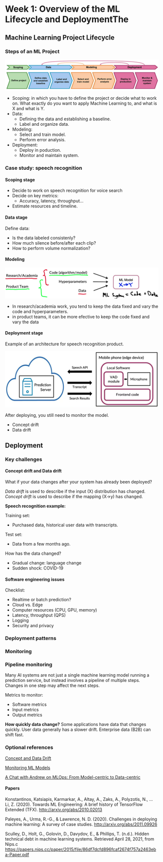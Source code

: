 # Week 1: Overview of the ML Lifecycle and DeploymentThe 

## Machine Learning Project Lifecycle

### Steps of an ML Project

![project_lifecycle](figures/course1/week1/ml_project-lifecycle.png)

- Scoping: in which you have to define the project or decide what to work on. What exactly do you want to apply Machine Learning to, and what is X and what is Y.
- Data:
    - Defining the data and establishing a baseline.
    - Label and  organize data.
- Modeling:
    - Select and train model.
    - Perform error analysis.
- Deployment:
    - Deploy in poduction.
    - Monitor and maintain system.

### Case study: speech recognition

#### Scoping stage

- Decide to work on speech recognition for voice search
- Decide on key metrics:
    - Accuracy, latency, throughput...
- Estimate resources and timeline.

#### Data stage

Define data:
- Is the data labeled consistenly?
- How much silence before/after each clip?
- How to perform volume normalization?

#### Modeling

![modeling stage](figures/course1/week1/modeling_stage.png)

- In research/academia work, you tend to keep the data fixed and vary the code and hyperparameters.
- in product teams, it can be more efective to keep the code fixed and vary the data

#### Deployment stage

Example of an architecture for speech recognition product.

![deployment stage](figures/course1/week1/deployment_stage.png)
 
After deploying, you still need to monitor the model.
- Concept drift
- Data drift

## Deployment

### Key challenges

#### Concept drift and Data drift

What if your data changes after your system has already been deployed? 

*Data drift* is used to describe if the input (X) distribution has changed. *Concept drift* is used to describe if the mapping (X->y) has changed.

**Speech recognition example:**

Training set:
- Purchased data, historical user data with transcripts.

Test set:
- Data from a few months ago.

How has the data changed?
- Gradual change: language change
- Sudden shock: COVID-19

#### Software engineering issues

Checklist:
- Realtime or batch prediction?
- Cloud vs. Edge
- Computer resources (CPU, GPU, memory)
- Latency, throughput (QPS)
- Logging
- Security and privacy 

### Deployment patterns

### Monitoring

### Pipeline monitoring

Many AI systems are not just a single machine learning model running a prediction service, but instead involves a  pipeline of multiple steps. Changes in one step may affect the next steps.

Metrics to monitor:
* Software metrics
* Input metrics
* Output metrics

**How quickly data change?** Some applications have data that changes quickly. User data generally has a slower drift. Enterprise data (B2B) can shift fast.

### Optional references

[Concept and Data Drift](https://towardsdatascience.com/machine-learning-in-production-why-you-should-care-about-data-and-concept-drift-d96d0bc907fb)

[Monitoring ML Models](https://christophergs.com/machine%20learning/2020/03/14/how-to-monitor-machine-learning-models/)

[A Chat with Andrew on MLOps: From Model-centric to Data-centric](https://www.youtube.com/watch?v=06-AZXmwHjo)

#### Papers

Konstantinos, Katsiapis, Karmarkar, A., Altay, A., Zaks, A., Polyzotis, N., … Li, Z. (2020). Towards ML Engineering: A brief history of TensorFlow Extended (TFX). http://arxiv.org/abs/2010.02013 

Paleyes, A., Urma, R.-G., & Lawrence, N. D. (2020). Challenges in deploying machine learning: A survey of case studies. http://arxiv.org/abs/2011.09926

Sculley, D., Holt, G., Golovin, D., Davydov, E., & Phillips, T. (n.d.). Hidden technical debt in machine learning systems. Retrieved April 28, 2021, from Nips.c https://papers.nips.cc/paper/2015/file/86df7dcfd896fcaf2674f757a2463eba-Paper.pdf